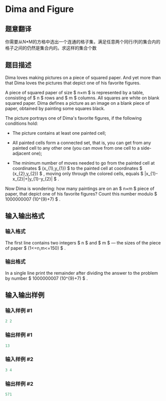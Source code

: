 # Dima and Figure

## 题意翻译

你需要从N*M的方格中选出一个连通的格子集，满足任意两个同行/列的集合内的格子之间的仍然是集合内的。求这样的集合个数

## 题目描述

Dima loves making pictures on a piece of squared paper. And yet more than that Dima loves the pictures that depict one of his favorite figures.

A piece of squared paper of size $ n×m $ is represented by a table, consisting of $ n $ rows and $ m $ columns. All squares are white on blank squared paper. Dima defines a picture as an image on a blank piece of paper, obtained by painting some squares black.

The picture portrays one of Dima's favorite figures, if the following conditions hold:

- The picture contains at least one painted cell;

- All painted cells form a connected set, that is, you can get from any painted cell to any other one (you can move from one cell to a side-adjacent one);

- The minimum number of moves needed to go from the painted cell at coordinates $ (x_{1},y_{1}) $ to the painted cell at coordinates $ (x_{2},y_{2}) $ , moving only through the colored cells, equals $ |x_{1}-x_{2}|+|y_{1}-y_{2}| $ .

Now Dima is wondering: how many paintings are on an $ n×m $ piece of paper, that depict one of his favorite figures? Count this number modulo $ 1000000007 (10^{9}+7) $ .

## 输入输出格式

### 输入格式

The first line contains two integers $ n $ and $ m $ — the sizes of the piece of paper $ (1<=n,m<=150) $ .

### 输出格式

In a single line print the remainder after dividing the answer to the problem by number $ 1000000007 (10^{9}+7) $ .

## 输入输出样例

### 输入样例 #1

```cpp
2 2

```
### 输出样例 #1

```cpp
13

```
### 输入样例 #2

```cpp
3 4

```
### 输出样例 #2

```cpp
571

```
